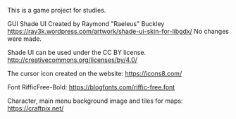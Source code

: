 This is a game project for studies.

GUI Shade UI Created by Raymond "Raeleus" Buckley
https://ray3k.wordpress.com/artwork/shade-ui-skin-for-libgdx/
No changes were  made.

Shade UI can be used under the CC BY license.
http://creativecommons.org/licenses/by/4.0/

The cursor icon created on the website: https://icons8.com/

Font RifficFree-Bold: https://blogfonts.com/riffic-free.font

Character, main menu background image and tiles for maps: https://craftpix.net/
